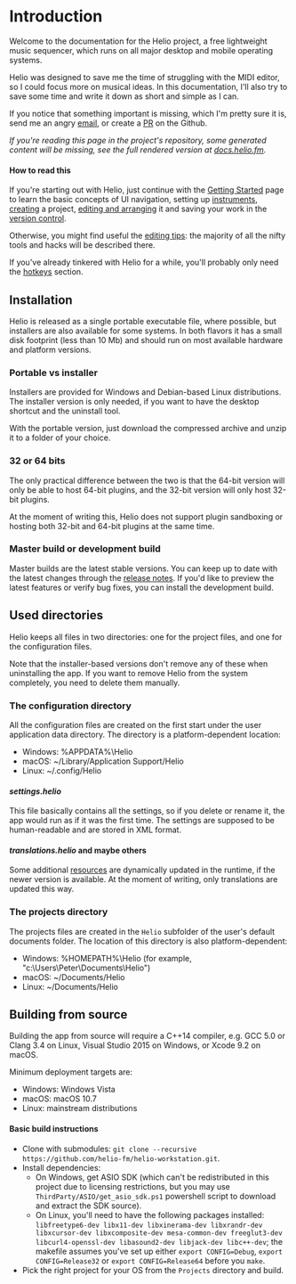 # Introduction

Welcome to the documentation for the Helio project, a free lightweight music sequencer, which runs on all major desktop and mobile operating systems.

Helio was designed to save me the time of struggling with the MIDI editor, so I could focus more on musical ideas. In this documentation, I'll also try to save some time and write it down as short and simple as I can.

If you notice that something important is missing, which I'm pretty sure it is, send me an angry [email](mailto:peter.rudenko@gmail.com), or create a [PR](https://github.com/helio-fm/helio-workstation/pulls) on the Github.

*If you're reading this page in the project's repository, some generated content will be missing, see the full rendered version at [docs.helio.fm](https://docs.helio.fm).*

#### How to read this

If you're starting out with Helio, just continue with the [Getting Started](getting-started.md) page to learn the basic concepts of UI navigation, setting up [instruments](getting-started.md#instruments), [creating](getting-started.md#creating-a-project) a project, [editing and arranging](getting-started.md#editing-and-arranging) it and saving your work in the [version control](getting-started.md#version-control).

Otherwise, you might find useful the [editing tips](tips-and-tricks.md): the majority of all the nifty tools and hacks will be described there.

If you've already tinkered with Helio for a while, you'll probably only need the [hotkeys](hotkeys.md) section.


## Installation

Helio is released as a single portable executable file, where possible, but installers are also available for some systems.
In both flavors it has a small disk footprint (less than 10 Mb) and should run on most available hardware and platform versions.

### Portable vs installer

Installers are provided for Windows and Debian-based Linux distributions. The installer version is only needed, if you want to have the desktop shortcut and the uninstall tool.

With the portable version, just download the compressed archive and unzip it to a folder of your choice.

### 32 or 64 bits

The only practical difference between the two is that the 64-bit version will only be able to host 64-bit plugins, and the 32-bit version will only host 32-bit plugins.

At the moment of writing this, Helio does not support plugin sandboxing or hosting both 32-bit and 64-bit plugins at the same time.

### Master build or development build

Master builds are the latest stable versions. You can keep up to date with the latest changes through the [release notes](changelog.md). If you'd like to preview the latest features or verify bug fixes, you can install the development build.


## Used directories

Helio keeps all files in two directories: one for the project files, and one for the configuration files.

Note that the installer-based versions don't remove any of these when uninstalling the app. If you want to remove Helio from the system completely, you need to delete them manually.

### The configuration directory

All the configuration files are created on the first start under the user application data directory. The directory is a platform-dependent location:

* Windows: %APPDATA%\Helio
* macOS: ~/Library/Application Support/Helio
* Linux: ~/.config/Helio

#### *settings.helio*

This file basically contains all the settings, so if you delete or rename it, the app would run as if it was the first time. The settings are supposed to be human-readable and are stored in XML format.

#### *translations.helio* and maybe others

Some additional [resources](configs.md) are dynamically updated in the runtime, if the newer version is available. At the moment of writing, only translations are updated this way.

### The projects directory

The projects files are created in the `Helio` subfolder of the user's default documents folder. The location of this directory is also platform-dependent:

* Windows: %HOMEPATH%\Helio (for example, "c:\Users\Peter\Documents\Helio\")
* macOS: ~/Documents/Helio
* Linux: ~/Documents/Helio

## Building from source

Building the app from source will require a C++14 compiler, e.g. GCC 5.0 or Clang 3.4 on Linux, Visual Studio 2015 on Windows, or Xcode 9.2 on macOS.

Minimum deployment targets are:

* Windows: Windows Vista
* macOS: macOS 10.7
* Linux: mainstream distributions

#### Basic build instructions

* Clone with submodules: `git clone --recursive https://github.com/helio-fm/helio-workstation.git`.
* Install dependencies:
  * On Windows, get ASIO SDK (which can't be redistributed in this project due to licensing restrictions, but you may use `ThirdParty/ASIO/get_asio_sdk.ps1` powershell script to download and extract the SDK source).
  * On Linux, you'll need to have the following packages installed: `libfreetype6-dev libx11-dev libxinerama-dev libxrandr-dev libxcursor-dev libxcomposite-dev mesa-common-dev freeglut3-dev libcurl4-openssl-dev libasound2-dev libjack-dev libc++-dev`; the makefile assumes you've set up either `export CONFIG=Debug`, `export CONFIG=Release32` or `export CONFIG=Release64` before you `make`.
* Pick the right project for your OS from the `Projects` directory and build.

